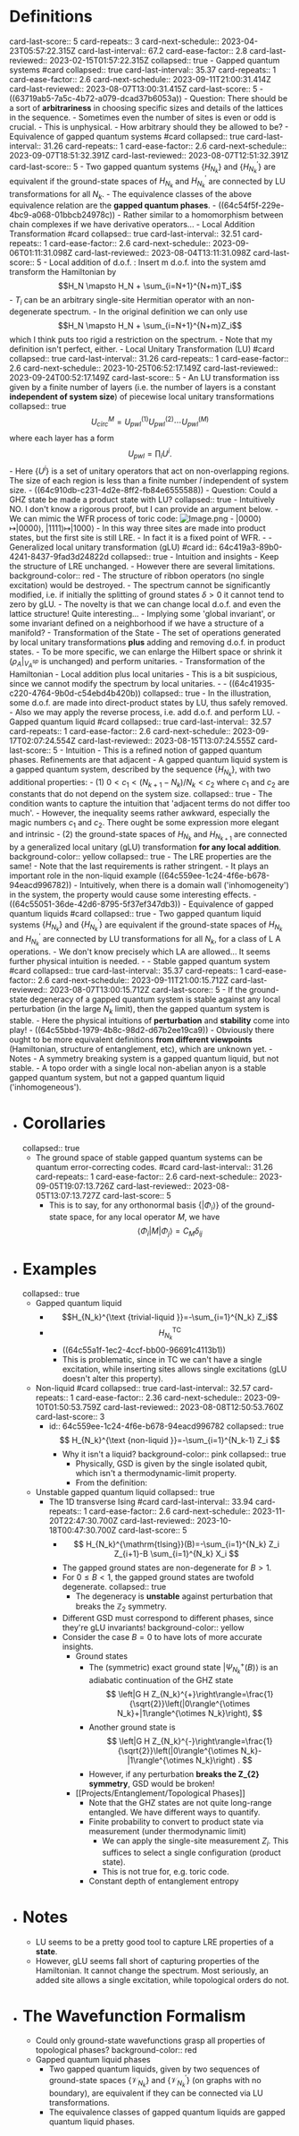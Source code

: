 # Definitions
card-last-score:: 5
card-repeats:: 3
card-next-schedule:: 2023-04-23T05:57:22.315Z
card-last-interval:: 67.2
card-ease-factor:: 2.8
card-last-reviewed:: 2023-02-15T01:57:22.315Z
collapsed:: true
	- Gapped quantum systems #card
	  collapsed:: true
	  card-last-interval:: 35.37
	  card-repeats:: 1
	  card-ease-factor:: 2.6
	  card-next-schedule:: 2023-09-11T21:00:31.414Z
	  card-last-reviewed:: 2023-08-07T13:00:31.415Z
	  card-last-score:: 5
		- ((63719ab5-7a5c-4b72-a079-dcad37b6053a))
		- Question: There should be a sort of **arbitrariness** in choosing specific sizes and details of the lattices in the sequence.
			- Sometimes even the number of sites is even or odd is crucial.
			- This is unphysical.
		- How arbitrary should they be allowed to be?
	- Equivalence of gapped quantum systems #card
	  collapsed:: true
	  card-last-interval:: 31.26
	  card-repeats:: 1
	  card-ease-factor:: 2.6
	  card-next-schedule:: 2023-09-07T18:51:32.391Z
	  card-last-reviewed:: 2023-08-07T12:51:32.391Z
	  card-last-score:: 5
		- Two gapped quantum systems $\left\{H_{N_k}\right\}$ and $\left\{H_{N_k}^{\prime}\right\}$ are equivalent if the ground-state spaces of $H_{N_k}$ and $H_{N_k}^{\prime}$ are connected by LU transformations for all $N_k$.
		- The equivalence classes of the above equivalence relation are the **gapped quantum phases**.
		- ((64c54f5f-229e-4bc9-a068-01bbcb24978c))
			- Rather similar to a homomorphism between chain complexes if we have derivative operators...
	- Local Addition Transformation #card
	  collapsed:: true
	  card-last-interval:: 32.51
	  card-repeats:: 1
	  card-ease-factor:: 2.6
	  card-next-schedule:: 2023-09-06T01:11:31.098Z
	  card-last-reviewed:: 2023-08-04T13:11:31.098Z
	  card-last-score:: 5
		- Local addition of d.o.f. : Insert m d.o.f. into the system amd transform the Hamiltonian by 
		  $$H_N \mapsto H_N + \sum_{i=N+1}^{N+m}T_i$$
			- $T_i$ can be an arbitrary single-site Hermitian operator with an non-degenerate spectrum.
			- In the original definition we can only use
			  $$H_N \mapsto H_N + \sum_{i=N+1}^{N+m}Z_i$$
			  which I think puts too rigid a restriction on the spectrum.
			- Note that my definition isn't perfect, either.
	- Local Unitary Transformation (LU) #card
	  collapsed:: true
	  card-last-interval:: 31.26
	  card-repeats:: 1
	  card-ease-factor:: 2.6
	  card-next-schedule:: 2023-10-25T06:52:17.149Z
	  card-last-reviewed:: 2023-09-24T00:52:17.149Z
	  card-last-score:: 5
		- An LU transformation iss given by a finite number of layers (i.e. the number of layers is a constant **independent of  system size**) of piecewise local unitary transformations
		  collapsed:: true
		  $$
		  U_{c i r c}^M=U_{p w l}^{(1)} U_{p w l}^{(2)} \cdots U_{p w l}^{(M)}
		  $$
		  where each layer has a form
		  $$
		  U_{p w l}=\prod_i U^i .
		  $$
			- Here $\left\{U^i\right\}$ is a set of unitary operators that act on non-overlapping regions. The size of each region is less than a finite number $l$ independent of system size.
		- ((64c910db-c231-4d2e-8ff2-fb84e6555588))
		- Question: Could a GHZ state be made a product state with LU?
		  collapsed:: true
			- Intuitively NO. I don't know a rigorous proof, but I can provide an argument below.
			- We can mimic the WFR process of toric code:
			  ![Image.png](../assets/Image_1690900217434_0.png)
				- $|0000\rangle \mapsto |0000\rangle$, $|1111\rangle \mapsto |1000\rangle$
				- In this way three sites are made into product states, but the first site is still LRE.
				- In fact it is a fixed point of WFR.
		-
	- Generalized local unitary transformation (gLU) #card
	  id:: 64c419a3-89b0-4241-8437-9fad3d24822d
	  collapsed:: true
		- Intuition and insights
			- Keep the structure of LRE unchanged.
			- However there are several limitations.
			  background-color:: red
				- The structure of ribbon operators (no single excitation) would be destroyed.
				- The spectrum cannot be significantly modified, i.e. if initially the splitting of ground states $\delta>0$ it cannot tend to zero by gLU.
			- The novelty is that we can change local d.o.f. and even the lattice structure! Quite interesting...
				- Implying some 'global invariant', or some invariant defined on a neighborhood if we have a structure of a manifold?
		- Transformation of the State
			- The set of operations generated by local unitary transformations **plus** adding and removing d.o.f. in product states.
				- To be more specific, we can enlarge the Hilbert space or shrink it ($\rho_A|_{V_A^{sp}}$ is unchanged) and perform unitaries.
		- Transformation of the Hamiltonian
			- Local addition plus local unitaries
				- This is a bit suspicious, since we cannot modify the spectrum by local unitaries.
			-
		- ((64c41935-c220-4764-9b0d-c54ebd4b420b))
		  collapsed:: true
			- In the illustration, some d.o.f. are made into direct-product states by LU, thus safely removed.
			- Also we may apply the reverse process, i.e. add d.o.f. and perform LU.
	- Gapped quantum liquid #card
	  collapsed:: true
	  card-last-interval:: 32.57
	  card-repeats:: 1
	  card-ease-factor:: 2.6
	  card-next-schedule:: 2023-09-17T02:07:24.554Z
	  card-last-reviewed:: 2023-08-15T13:07:24.555Z
	  card-last-score:: 5
		- Intuition
			- This is a refined notion of gapped quantum phases.
			  Refinements are that adjacent
		- A gapped quantum liquid system is a gapped quantum system, described by the sequence $\left\{H_{N_k}\right\}$, with two additional properties:
		- (1) $0<c_1<\left(N_{k+1}-N_k\right) / N_k<c_2$ where $c_1$ and $c_2$ are constants that do not depend on the system size.
		  collapsed:: true
			- The condition wants to capture the intuition that 'adjacent terms do not differ too much'.
			- However, the inequality seems rather awkward, especially the magic numbers $c_1$ and $c_2$.
			  There ought be some expression more elegant and intrinsic
		- (2) the ground-state spaces of $H_{N_k}$ and $H_{N_{k+1}}$ are connected by a generalized local unitary (gLU) transformation **for any local addition**.
		  background-color:: yellow
		  collapsed:: true
			- The LRE properties are the same!
			- Note that the last requirements is rather stringent.
				- It plays an important role in the non-liquid example
				  ((64c559ee-1c24-4f6e-b678-94eacd996782))
				- Intuitively, when there is a domain wall ('inhomogeneity') in the system, the property would cause some interesting effects.
		- ((64c55051-36de-42d6-8795-5f37ef347db3))
	- Equivalence of gapped quantum liquids #card
	  collapsed:: true
		- Two gapped quantum liquid systems $\left\{H_{N_k}\right\}$ and $\left\{H_{N_k}^{\prime}\right\}$ are equivalent if the ground-state spaces of $H_{N_k}$ and $H_{N_k}^{\prime}$ are connected by LU transformations for all $N_k$, for a class of L A operations.
		- We don't know precisely which LA are allowed... It seems further physical intuition is needed.
		-
	- Stable gapped quantum system #card
	  collapsed:: true
	  card-last-interval:: 35.37
	  card-repeats:: 1
	  card-ease-factor:: 2.6
	  card-next-schedule:: 2023-09-11T21:00:15.712Z
	  card-last-reviewed:: 2023-08-07T13:00:15.712Z
	  card-last-score:: 5
		- If the ground-state degeneracy of a gapped quantum system is stable against any local perturbation (in the large $N_k$ limit), then the gapped quantum system is stable.
			- Here the physical intuitions of **perturbation** and **stability** come into play!
				- ((64c55bbd-1979-4b8c-98d2-d67b2ee19ca9))
		- Obviously there ought to be more equivalent definitions **from different viewpoints** (Hamiltonian, structure of entanglement, etc), which are unknown yet.
		- Notes
			- A symmetry breaking system is a gapped quantum liquid, but not stable.
			- A topo order with a single local non-abelian anyon is a stable gapped quantum system, but not a gapped quantum liquid ('inhomogeneous').
- # Corollaries
  collapsed:: true
	- The ground space of stable gapped quantum systems can be quantum error-correcting codes. #card
	  card-last-interval:: 31.26
	  card-repeats:: 1
	  card-ease-factor:: 2.6
	  card-next-schedule:: 2023-09-05T19:07:13.726Z
	  card-last-reviewed:: 2023-08-05T13:07:13.727Z
	  card-last-score:: 5
		- This is to say, for any orthonormal basis $\left\{\left|\Phi_i\right\rangle\right\}$ of the ground-state space, for any local operator $M$, we have
		  $$
		  \left\langle\Phi_i|M| \Phi_j\right\rangle=C_M \delta_{i j}
		  $$
- # Examples
  collapsed:: true
	- Gapped quantum liquid
		- $$H_{N_k}^{\text {trivial-liquid }}=-\sum_{i=1}^{N_k} Z_i$$
		- $$H_{N_k}^{\text {TC}}$$
			- ((64c55a1f-1ec2-4ccf-bb00-96691c4113b1))
			- This is problematic, since in TC we can't have a single excitation, while inserting sites allows single excitations (gLU doesn't alter this property).
	- Non-liquid #card
	  collapsed:: true
	  card-last-interval:: 32.57
	  card-repeats:: 1
	  card-ease-factor:: 2.36
	  card-next-schedule:: 2023-09-10T01:50:53.759Z
	  card-last-reviewed:: 2023-08-08T12:50:53.760Z
	  card-last-score:: 3
		- id:: 64c559ee-1c24-4f6e-b678-94eacd996782
		  collapsed:: true
		  $$
		  H_{N_k}^{\text {non-liquid }}=-\sum_{i=1}^{N_k-1} Z_i
		  $$
			- Why it isn't a liquid?
			  background-color:: pink
			  collapsed:: true
				- Physically, GSD is given by the single isolated qubit, which isn't a thermodynamic-limit property.
				- From the definition:
	- Unstable gapped quantum liquid
	  collapsed:: true
		- The 1D transverse Ising #card
		  card-last-interval:: 33.94
		  card-repeats:: 1
		  card-ease-factor:: 2.6
		  card-next-schedule:: 2023-11-20T22:47:30.700Z
		  card-last-reviewed:: 2023-10-18T00:47:30.700Z
		  card-last-score:: 5
			- $$
			  H_{N_k}^{\mathrm{tIsing}}(B)=-\sum_{i=1}^{N_k} Z_i Z_{i+1}-B \sum_{i=1}^{N_k} X_i
			  $$
			- The gapped ground states are non-degenerate for $B>1$.
			- For $0 \leq B<1$, the gapped ground states are twofold degenerate.
			  collapsed:: true
				- The degeneracy is **unstable** against perturbation that breaks the $\mathbb{Z}_2$ symmetry.
			- Different GSD must correspond to different phases, since they're gLU invariants!
			  background-color:: yellow
			- Consider the case $B=0$ to have lots of more accurate insights.
				- Ground states
					- The (symmetric) exact ground state $\left|\Psi_{N_k}^{+}(B)\right\rangle$ is an adiabatic continuation of the GHZ state
					  $$
					  \left|G H Z_{N_k}^{+}\right\rangle=\frac{1}{\sqrt{2}}\left(|0\rangle^{\otimes N_k}+|1\rangle^{\otimes N_k}\right),
					  $$
					- Another ground state is 
					  $$
					  \left|G H Z_{N_k}^{-}\right\rangle=\frac{1}{\sqrt{2}}\left(|0\rangle^{\otimes N_k}-|1\rangle^{\otimes N_k}\right) .
					  $$
					- However, if any perturbation **breaks the Z_{2} symmetry**, GSD would be broken!
				- [[Projects/Entanglement/Topological Phases]]
					- Note that the GHZ states are not quite long-range entangled. We have different ways to quantify.
					- Finite probability to convert to product state via measurement (under thermodynamic limit)
						- We can apply the single-site measurement $Z_i$. This suffices to select a single configuration (product state).
						- This is not true for, e.g. toric code.
					- Constant depth of entanglement entropy
- # Notes
	- LU seems to be a pretty good tool to capture LRE properties of a **state**.
	- However, gLU seems fall short of capturing properties of the Hamiltonian. It cannot change the spectrum. Most seriously, an added site allows a single excitation, while topological orders do not.
- # The Wavefunction Formalism
	- Could only ground-state wavefunctions grasp all properties of topological phases?
	  background-color:: red
	- Gapped quantum liquid phases
		- Two gapped quantum liquids, given by two sequences of ground-state spaces $\left\{\mathscr{V}_{N_k}\right\}$ and $\left\{\mathscr{V}_{N_k}^{\prime}\right\}$ (on graphs with no boundary), are equivalent if they can be connected via LU transformations.
		- The equivalence classes of gapped quantum liquids are gapped quantum liquid phases.